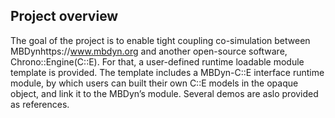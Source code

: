 ## Project overview
The goal of the project is to enable tight coupling co-simulation between MBDynhttps://www.mbdyn.org and another open-source software, Chrono::Engine(C::E). For that, a user-defined runtime loadable module template is provided. The template includes a MBDyn-C::E interface runtime module, by which users can built their own C::E models in the opaque object, and link it to the MBDyn’s module. Several demos are aslo provided as references.
